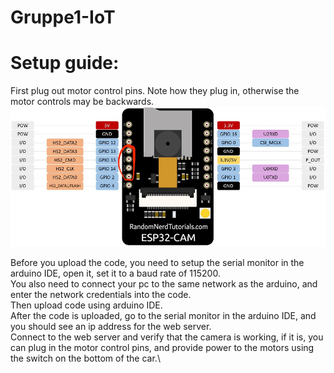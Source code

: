 # Gruppe1-IoT


# Setup guide:

First plug out motor control pins. Note how they plug in, otherwise the motor controls may be backwards.
![alt text](FB127F50-B6DC-4BFE-AAE5-000F9B2FD3B4_1_201_a.jpeg)

Before you upload the code, you need to setup the serial monitor in the arduino IDE, open it, set it to a baud rate of 115200.\
You also need to connect your pc to the same network as the arduino, and enter the network credentials into the code.\
Then upload code using arduino IDE.\
After the code is uploaded, go to the serial monitor in the arduino IDE, and you should see an ip address for the web server.\
Connect to the web server and verify that the camera is working, if it is, you can plug in the motor control pins, and provide power to the motors using the switch on the bottom of the car.\

